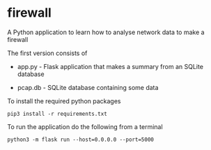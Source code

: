 # firewall
A Python application to learn how to analyse network data to make a firewall

The first version consists of

* app.py - Flask application that makes a summary from an SQLite database

* pcap.db - SQLite database containing some data

To install the required python packages

```pip3 install -r requirements.txt```

To run the application do the following from a terminal

```python3 -m flask run --host=0.0.0.0 --port=5000```
